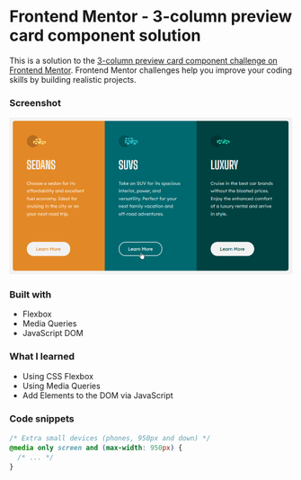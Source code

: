 # Frontend Mentor - 3-column preview card component solution

This is a solution to the [3-column preview card component challenge on Frontend Mentor](https://www.frontendmentor.io/challenges/3column-preview-card-component-pH92eAR2-). Frontend Mentor challenges help you improve your coding skills by building realistic projects. 

### Screenshot

![](./screen.png)


### Built with

- Flexbox
- Media Queries
- JavaScript DOM

### What I learned

- Using CSS Flexbox
- Using Media Queries
- Add Elements to the DOM via JavaScript


### Code snippets

```css
/* Extra small devices (phones, 950px and down) */
@media only screen and (max-width: 950px) {
  /* ... */
}
```